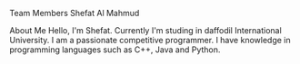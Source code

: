 Team Members
Shefat Al Mahmud

About Me
Hello, I'm Shefat. Currently I'm studing in daffodil International University. I am a passionate competitive programmer. I have knowledge in programming languages such as C++, Java and Python.

